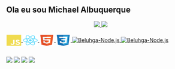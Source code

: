 
## Ola eu sou Michael Albuquerque
<div align="center">
  <a href="https://github.com/Beluhga">
  <img height="180em" src="https://github-readme-stats.vercel.app/api?username=Beluhga&show_icons=true&theme=dracula&include_all_commits=true&count_private=true"/>
  <img height="180em" src="https://github-readme-stats.vercel.app/api/top-langs/?username=Beluhga&layout=compact&langs_count=7&theme=dracula"/>
</div>
<div style="display: inline_block"><br>
  <img align="center" alt="Beluhga-Js" height="30" width="40" src="https://raw.githubusercontent.com/devicons/devicon/master/icons/javascript/javascript-plain.svg">
  <img align="center" alt="Beluhga-React" height="30" width="40" src="https://raw.githubusercontent.com/devicons/devicon/master/icons/react/react-original.svg">
  <img align="center" alt="Beluhga-HTML" height="30" width="40" src="https://raw.githubusercontent.com/devicons/devicon/master/icons/html5/html5-original.svg">
  <img align="center" alt="Beluhga-CSS" height="30" width="40" src="https://raw.githubusercontent.com/devicons/devicon/master/icons/css3/css3-original.svg">
  <img align="center" alt="Beluhga-Node.js" height="30" width="40"
       src="https://cdn.jsdelivr.net/gh/devicons/devicon/icons/nodejs/nodejs-original.svg">
  <img align="center" alt="Beluhga-Node.js" height="30" width="40"
       src="https://cdn.jsdelivr.net/gh/devicons/devicon/icons/postgresql/postgresql-original.svg">
  
  
  
  ##
 
<div> 
  <a href="https://www.instagram.com/beluhga/" target="_blank"><img src="https://img.shields.io/badge/-Instagram-%23E4405F?style=for-the-badge&logo=instagram&logoColor=white" target="_blank"></a>
 	<a href="https://twitter.com/Beluhga" target="_blank"><img src="https://img.shields.io/badge/Twitter-1DA1F2?style=for-the-badge&logo=twitter&logoColor=white" target="_blank"></a>
  <a href = "mailto:michaelfernando@live.com"><img src="https://img.shields.io/badge/Microsoft_Outlook-0078D4?style=for-the-badge&logo=microsoft-outlook&logoColor=white" target="_blank"></a>
  <a href="https://www.linkedin.com/in/michael-albuquerque/" target="_blank"><img src="https://img.shields.io/badge/-LinkedIn-%230077B5?style=for-the-badge&logo=linkedin&logoColor=white" target="_blank"></a> 
